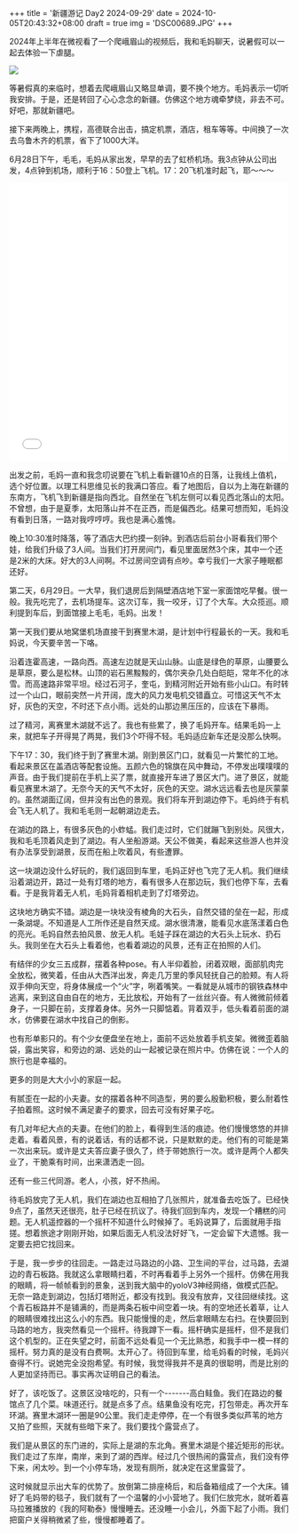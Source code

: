 +++
title = '新疆游记 Day2 2024-09-29'
date = 2024-10-05T20:43:32+08:00
draft = true
img = 'DSC00689.JPG'
+++

2024年上半年在微视看了一个爬峨眉山的视频后，我和毛妈聊天，说暑假可以一起去体验一下虐腿。

![](DSC00689.JPG)

等暑假真的来临时，想着去爬峨眉山又略显单调，要不换个地方。毛妈表示一切听我安排。于是，还是转回了心心念念的新疆。仿佛这个地方魂牵梦绕，非去不可。好吧，那就新疆吧。

接下来两晚上，携程，高德联合出击，搞定机票，酒店，租车等等。中间换了一次去乌鲁木齐的机票，省下了1000大洋。

6月28日下午，毛毛，毛妈从家出发，早早的去了虹桥机场。我3点钟从公司出发，4点钟到机场，顺利于16：50登上飞机。17：20飞机准时起飞，耶～～～

<iframe src="//player.bilibili.com/player.html?isOutside=true&aid=113236645056577&bvid=BV1BW4MeCELc&cid=26105745393&p=1&autoplay=0" scrolling="no" border="0" frameborder="no" framespacing="0" allowfullscreen="true" width="100%" height="500"></iframe>

出发之前，毛妈一直和我念叨说要在飞机上看新疆10点的日落，让我线上值机，选个好位置。以理工科思维见长的我满口答应。看了地图后，自以为上海在新疆的东南方，飞机飞到新疆是指向西北。自然坐在飞机左侧可以看见西北落山的太阳。不曾想，由于是夏季，太阳落山并不在正西，而是偏西北。结果可想而知，毛妈没有看到日落，一路对我哼哼哼。我也是满心羞愧。



晚上10:30准时降落，等了酒店大巴约摸一刻钟。到酒店后前台小哥看我们带个娃，给我们升级了3人间。当我们打开房间门，看见里面居然3个床，其中一个还是2米的大床。好大的3人间啊。不过房间空调有点吵。幸亏我们一大家子睡眠都还好。



第二天，6月29日。一大早，我们退房后到隔壁酒店地下室一家面馆吃早餐。很一般。我先吃完了，去机场提车。这次订车，我一咬牙，订了个大车。大众揽巡。顺利提到车后，到面馆接上毛毛，毛妈。出发！



第一天我们要从地窝堡机场直接干到赛里木湖，是计划中行程最长的一天。我和毛妈说，今天要辛苦一下咯。

沿着连霍高速，一路向西。高速左边就是天山山脉。山底是绿色的草原，山腰要么是草原，要么是松林。山顶的岩石黑黢黢的，偶尔夹杂几处白皑皑，常年不化的冰雪。而高速路非常平坦。经过石河子，奎屯，到精河附近开始有些小山口。有时转过一个山口，眼前突然一片开阔，庞大的风力发电机交错矗立。可惜这天气不太好，灰色的天空，不时还下点小雨。远处的山那边黑压压的，应该在下暴雨。

过了精河，离赛里木湖就不远了。我也有些累了，换了毛妈开车。结果毛妈一上来，就把车子开得晃了两晃，我们3个吓得不轻。毛妈适应新车还是没那么快啊。

下午17：30，我们终于到了赛里木湖。刚到景区门口，就看见一片繁忙的工地。看起来景区在盖酒店等配套设施。五颜六色的锦旗在风中舞动，不停发出噗噗噗的声音。由于我们提前在手机上买了票，就直接开车进了景区大门。进了景区，就能看见赛里木湖了。无奈今天的天气不太好，灰色的天空。湖水远远看去也是灰蒙蒙的。虽然湖面辽阔，但并没有出色的景观。我们将车开到湖边停下。毛妈终于有机会飞无人机了。我和毛毛则一起朝湖边走去。

在湖边的路上，有很多灰色的小蚱蜢。我们走过时，它们就蹦飞到别处。风很大，我和毛毛顶着风走到了湖边。有人坐船游湖。天公不做美，看起来这些游人也并没有办法享受到湖景，反而在船上吹着风，有些遭罪。

这一块湖边没什么好玩的，我们返回到车里，毛妈正好也飞完了无人机。我们继续沿着湖边开，路过一处有灯塔的地方，看有很多人在那边玩，我们也停下车，去看看。于是我背着无人机，毛妈背着相机走到了灯塔旁边。

这块地方确实不错。湖边是一块块没有棱角的大石头，自然交错的垒在一起，形成一条湖堤。不知道是人工所作还是自然天成。湖水很清澈，能看见水底荡漾着白色的亮光。毛妈自然去拍风景、放无人机。毛娃子踩在湖边的大石头上玩水、扔石头。我则坐在大石头上看着他，也看着湖边的风景，还有正在拍照的人们。

有结伴的少女三五成群，摆着各种pose。有人半仰着脸，闭着双眼，面部肌肉完全放松，微笑着，任由从大西洋出发，奔走几万里的季风轻抚自己的脸颊。有人将双手伸向天空，将身体展成一个“火”字，咧着嘴笑。一看就是从城市的钢铁森林中逃离，来到这自由自在的地方，无比放松，开始有了一丝丝兴奋。有人微微前倾着身子，一只脚在前，支撑着身体。另外一只脚惦着。背着双手，低头看着前面的湖水，仿佛要在湖水中找自己的倒影。

也有形单影只的。有个少女便盘坐在地上，面前不远处放着手机支架。微微歪着脑袋，露出笑容，和旁边的湖、远处的山一起被记录在照片中。仿佛在说：一个人的旅行也是幸福的。

更多的则是大大小小的家庭一起。

有腻歪在一起的小夫妻。女的摆着各种不同造型，男的要么殷勤积极，要么耐着性子拍着照。这时候不满足妻子的要求，回去可没有好果子吃。

有几对年纪大点的夫妻。在他们的脸上，看得到生活的痕迹。他们慢慢悠悠的并排走着。看着风景，有的说着话，有的话都不说，只是默默的走。他们有的可能是第一次出来玩。或许是丈夫答应妻子很久了，终于带她旅行一次。或许是两个人都失业了，干脆乘有时间，出来潇洒走一回。

还有一些三代同游。老人，小孩，好不热闹。

待毛妈放完了无人机，我们在湖边也互相拍了几张照片，就准备去吃饭了。已经快9点了，虽然天还很亮，肚子已经在抗议了。待我们回到车内，发现一个糟糕的问题。无人机遥控器的一个摇杆不知道什么时候掉了。毛妈说算了，后面就用手指搓。想着旅途才刚刚开始，如果后面无人机没法好好飞，一定会留下大遗憾。我一定要去把它找回来。

于是，我一步步的往回走。一路走过马路边的小路、卫生间的平台，过马路，去湖边的青石板路。我就这么拿眼睛扫着，不时再看着手上另外一个摇杆。仿佛在用我的眼睛，将一帧帧看到的景象，送到我大脑中的yoloV3神经网络，做模式匹配。无奈一路走到湖边，包括灯塔附近，都没有找到。我没有放弃，又往回继续找。这个青石板路并不是铺满的，而是两条石板中间空着一块。有的空地还长着草，让人的眼睛很难找出这么小的东西。我只能慢慢的走，然后拿眼睛左右扫。在快要回到马路的地方，我突然看见一个摇杆。待我蹲下一看。摇杆确实是摇杆，但不是我们这个机型的。正在失望之时，前面不远处看见一个无比熟悉，和我手中一模一样的摇杆。努力真的是没有白费啊。太开心了。待回到车里，给毛妈看的时候，毛妈兴奋得不行。说她完全没抱希望。有时候，我觉得我并不是真的很聪明，而是比别的人更加坚持而已。事实再次证明自己的看法。

好了，该吃饭了。这景区没啥吃的，只有一个-------高白鲑鱼。我们在路边的餐馆点了几个菜。味道还行。就是点多了点。结果鱼没有吃完，打包带走。再次开车环湖。赛里木湖环一圈是90公里。我们走走停停，在一个有很多类似芦苇的地方又拍了些照，天就有些暗下来了。我们要找个露营点了。

我们是从景区的东门进的，实际上是湖的东北角。赛里木湖是个接近矩形的形状。我们走过了东岸，南岸，来到了湖的西岸。经过几个很热闹的露营点，我们没有停下来，闲太吵。到一个小停车场，发现有厕所，就决定在这里露营了。

这时候就显示出大车的优势了。放倒第二排座椅后，和后备箱组成了一个大床。铺好了毛妈带的毯子，我们就有了一个温馨的小小营地了。我们仨放完水，就听着喜马拉雅播放的《我的阿勒泰》慢慢睡去。还没睡一小会儿，外面下起了小雨。我们把窗户关得稍微紧了些，慢慢都睡着了。
